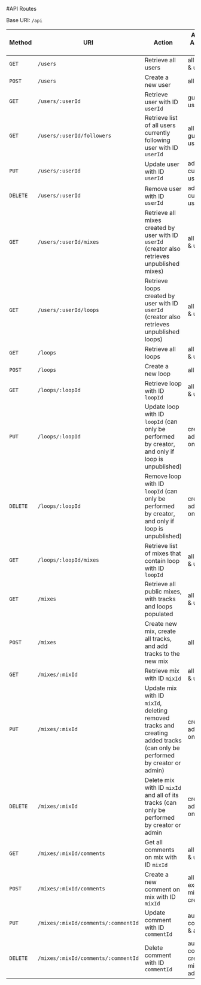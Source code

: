 
#API Routes

Base URI: `/api`

| Method | URI | Action | Access Allowed to |
| --- | --- | --- | --- |
| `GET` | `/users` | Retrieve all users | all guests & users |
| `POST` | `/users` | Create a new user | all guests |
| `GET` | `/users/:userId` | Retrieve user with ID `userId` | guests, users |
| `GET` | `/users/:userId/followers` | Retrieve list of all users currently following user with ID `userId` | all guests, users |
| `PUT` | `/users/:userId` | Update user with ID `userId` | admin, current user |
| `DELETE` | `/users/:userId` | Remove user with ID `userId` | admin, current user |
| `GET` | `/users/:userId/mixes` | Retrieve all mixes created by user with ID `userId` (creator also retrieves unpublished mixes) | all guests & users
| `GET` | `/users/:userId/loops` | Retrieve loops created by user with ID `userId` (creator also retrieves unpublished loops) | all guests & users |
| `GET` | `/loops` | Retrieve all loops | all guests & users |
| `POST` | `/loops` | Create a new loop | all users |
| `GET` | `/loops/:loopId` | Retrieve loop with ID `loopId` | all guests & users | 
| `PUT` | `/loops/:loopId` | Update loop with ID `loopId` (can only be performed by creator, and only if loop is unpublished) | creator or admin only |
| `DELETE` | `/loops/:loopId` | Remove loop with ID `loopId` (can only be performed by creator, and only if loop is unpublished) | creator or admin only |
| `GET` | `/loops/:loopId/mixes` | Retrieve list of mixes that contain loop with ID `loopId` | all guests & users |
| `GET` | `/mixes` | Retrieve all public mixes, with tracks and loops populated | all guests & users |
| `POST` | `/mixes` | Create new mix, create all tracks, and add tracks to the new mix | all users |
| `GET` | `/mixes/:mixId` | Retrieve mix with ID `mixId` | all guests & users |
| `PUT` | `/mixes/:mixId` | Update mix with ID `mixId`, deleting removed tracks and creating added tracks (can only be performed by creator or admin) | creator or admin only |
| `DELETE` | `/mixes/:mixId` | Delete mix with ID `mixId` and all of its tracks (can only be performed by creator or admin | creator or admin only |
| `GET` | `/mixes/:mixId/comments` | Get all comments on mix with ID `mixId` | all guests & users
| `POST` | `/mixes/:mixId/comments` | Create a new comment on mix with ID `mixId` | all users, except mix creator |
| `PUT` | `/mixes/:mixId/comments/:commentId` | Update comment with ID `commentId` | author of comment & admin |
| `DELETE` | `/mixes/:mixId/comments/:commentId` | Delete comment with ID `commentId` | author of comment, creator of mix & admin |
